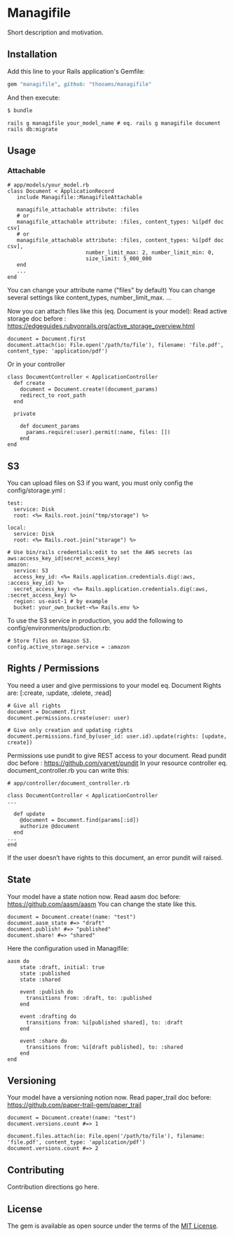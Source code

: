 # Managifile
Short description and motivation.

## Installation
Add this line to your Rails application's Gemfile:

```ruby
gem "managifile", github: "thooams/managifile"
```

And then execute:
```bash
$ bundle
```


```
rails g managifile your_model_name # eq. rails g managifile document
rails db:migrate

```


## Usage

### Attachable

```
# app/models/your_model.rb
class Document < ApplicationRecord
   include Managifile::ManagifileAttachable

   managifile_attachable attribute: :files
   # or
   managifile_attachable attribute: :files, content_types: %i[pdf doc csv]
   # or
   managifile_attachable attribute: :files, content_types: %i[pdf doc csv],
                         number_limit_max: 2, number_limit_min: 0,
                         size_limit: 5_000_000
   end
   ...
end
```
You can change your attribute name ("files" by default)
You can change several settings like content_types, number_limit_max. ...

Now you can attach files like this (eq. Document is your model):
Read active storage doc before : https://edgeguides.rubyonrails.org/active_storage_overview.html

```
document = Document.first
document.attach(io: File.open('/path/to/file'), filename: 'file.pdf', content_type: 'application/pdf')
```

Or in your controller

```
class DocumentController < ApplicationController
  def create
    document = Document.create!(document_params)
    redirect_to root_path
  end

  private

    def document_params
      params.require(:user).permit(:name, files: [])
    end
end
```


## S3

You can upload files on S3 if you want, you must only config the
config/storage.yml :
```
test:
  service: Disk
  root: <%= Rails.root.join("tmp/storage") %>

local:
  service: Disk
  root: <%= Rails.root.join("storage") %>

# Use bin/rails credentials:edit to set the AWS secrets (as aws:access_key_id|secret_access_key)
amazon:
  service: S3
  access_key_id: <%= Rails.application.credentials.dig(:aws, :access_key_id) %>
  secret_access_key: <%= Rails.application.credentials.dig(:aws, :secret_access_key) %>
  region: us-east-1 # by example
  bucket: your_own_bucket-<%= Rails.env %>
```

To use the S3 service in production, you add the following to config/environments/production.rb:

```
# Store files on Amazon S3.
config.active_storage.service = :amazon
```


## Rights / Permissions

You need a user and give permissions to your model eq. Document
Rights are: [:create, :update, :delete, :read]


```
# Give all rights
document = Document.first
document.permissions.create(user: user)

# Give only creation and updating rights
document.permissions.find_by(user_id: user.id).update(rights: [update, create])
```

Permissions use pundit to give REST access to your document.
Read pundit doc before : https://github.com/varvet/pundit
In your resource controller eq. document_controller.rb you can write this:

```
# app/controller/document_controller.rb

class DocumentController < ApplicationController
...

  def update
    @document = Document.find(params[:id])
    authorize @document
  end
...
end

```
If the user doesn’t have rights to this document, an error pundit will raised.


## State

Your model have a state notion now.
Read aasm doc before: https://github.com/aasm/aasm
You can change the state like this.

```
document = Document.create!(name: "test")
document.aasm_state #=> "draft"
document.publish! #=> "published"
document.share! #=> "shared"
```

Here the configuration used in Managifile:
```
aasm do
    state :draft, initial: true
    state :published
    state :shared

    event :publish do
      transitions from: :draft, to: :published
    end

    event :drafting do
      transitions from: %i[published shared], to: :draft
    end

    event :share do
      transitions from: %i[draft published], to: :shared
    end
end

```

## Versioning

Your model have a versioning notion now.
Read paper_trail doc before: https://github.com/paper-trail-gem/paper_trail

```
document = Document.create!(name: "test")
document.versions.count #=> 1

document.files.attach(io: File.open('/path/to/file'), filename: 'file.pdf', content_type: 'application/pdf')
document.versions.count #=> 2
```

## Contributing
Contribution directions go here.

## License
The gem is available as open source under the terms of the [MIT License](https://opensource.org/licenses/MIT).
